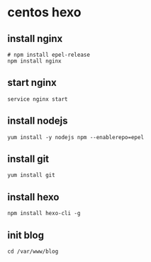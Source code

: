 # centos hexo

## install nginx

```shell
# npm install epel-release
npm install nginx
```

## start nginx

```shell
service nginx start
```


## install nodejs

```shell
yum install -y nodejs npm --enablerepo=epel
```

## install git

```shell
yum install git
```

## install hexo

```shell
npm install hexo-cli -g
```

## init blog

```shell
cd /var/www/blog
```
